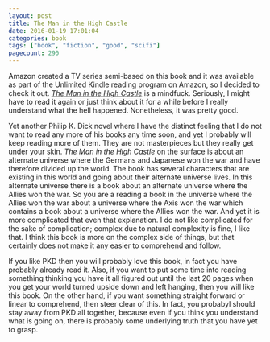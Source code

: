 ```yaml
---
layout: post
title: The Man in the High Castle
date: 2016-01-19 17:01:04
categories: book
tags: ["book", "fiction", "good", "scifi"]
pagecount: 290
---
```


Amazon created a TV series semi-based on this book and it was
available as part of the Unlimited Kindle reading program on
Amazon, so I decided to check it out. [*The Man in the High Castle*][man-amazon]
is a mindfuck. Seriously, I might have to read it again or just
think about it for a while before I really understand what the
hell happened. Nonetheless, it was pretty good.

Yet another Philip K. Dick novel where I have the distinct feeling
that I do not want to read any more of his books any time soon,
and yet I probably will keep reading more of them. They are not
masterpieces but they really get under your skin. *The Man in the High Castle*
on the surface is about an alternate universe where the Germans
and Japanese won the war and have therefore divided up the world.
The book has several characters that are existing in this world and going
about their alternate universe lives. In this alternate universe
there is a book about an alternate universe where the Allies won
the war. So you are a reading a book in the universe where the Allies won
the war about a universe where
the Axis won the war which contains a book about a universe where the
Allies won the war. And yet it is more complicated that even that
explanation. I do not like complicated for the sake of complication;
complex due to natural complexity is fine, I like that. I think
this book is more on the complex side of things, but that certainly
does not make it any easier to comprehend and follow.

If you like PKD then you will probably love this book, in fact
you have probably already read it. Also, if you
want to put some time into reading something thinking you have
it all figured out until the last 20 pages when you get your world
turned upside down and left hanging, then you will like this
book. On the other hand, if you want something straight forward
or linear to comprehend, then steer clear of this. In fact,
you probabyl should stay away from PKD all together, because 
even if you think you understand what is going on, there is
probably some underlying truth that you have yet to grasp.

[man-amazon]:   http://amzn.com/B005MZN2B2

